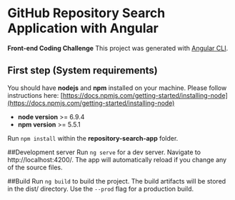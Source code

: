 # GitHub Repository Search Application with Angular
**Front-end Coding Challenge**
This project was generated with [Angular CLI](https://github.com/angular/angular-cli).

## First step (System requirements)

You should have **nodejs** and **npm** installed on your machine.
Please follow instructions here:
[https://docs.npmjs.com/getting-started/installing-node](https://docs.npmjs.com/getting-started/installing-node)
 - **node version** >= 6.9.4
 - **npm version** >= 5.5.1

Run `npm install` within the **repository-search-app** folder.

##Development server
Run `ng serve` for a dev server. Navigate to http://localhost:4200/. The app will automatically reload if you change any of the source files.

##Build
Run `ng build` to build the project. The build artifacts will be stored in the dist/ directory. Use the `--prod` flag for a production build.
